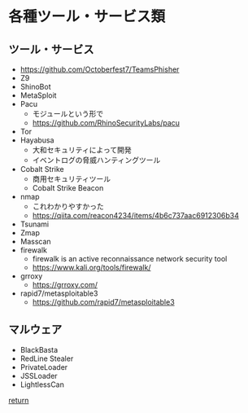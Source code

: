 # 各種ツール・サービス類

## ツール・サービス

* https://github.com/Octoberfest7/TeamsPhisher
* Z9
* ShinoBot
* MetaSploit
* Pacu
  * モジュールという形で
  * https://github.com/RhinoSecurityLabs/pacu
* Tor
* Hayabusa
  * 大和セキュリティによって開発
  * イベントログの脅威ハンティングツール
* Cobalt Strike
  * 商用セキュリティツール
  * Cobalt Strike Beacon
* nmap
  * これわかりやすかった
  * https://qiita.com/reacon4234/items/4b6c737aac6912306b34
* Tsunami
* Zmap
* Masscan
* firewalk
  * firewalk is an active reconnaissance network security tool
  * https://www.kali.org/tools/firewalk/
* grroxy
  * https://grroxy.com/
* rapid7/metasploitable3
  * https://github.com/rapid7/metasploitable3

## マルウェア

* BlackBasta
* RedLine Stealer
* PrivateLoader
* JSSLoader
* LightlessCan

[return](../README.md)
